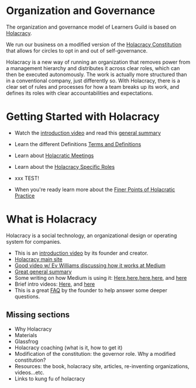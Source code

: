 # Organization and Governance

The organization and governance model of Learners Guild is based on [Holacracy][holacracy].

We run our business on a modified version of the [Holacracy Constitution](https://github.com/LearnersGuild/Holacracy-Constitution) that allows for circles to opt in and out of self-governance.

Holacracy is a new way of running an organization that removes power from a management hierarchy and distributes it across clear roles, which can then be executed autonomously. The work is actually more structured than in a conventional company, just differently so. With Holacracy, there is a clear set of rules and processes for how a team breaks up its work, and defines its roles with clear accountabilities and expectations.

# Getting Started with Holacracy
- Watch the [introduction video](http://holacracy.org/intro) and read this [general summary](http://chrisriedy.me/2013/05/28/holacracy-a-social-technology-for-purposeful-organisation/)

- Learn the different Definitions [Terms and Definitions](Holacracy-Terms-and-Definitions.md)

- Learn about [Holacratic Meetings](Holacracy-Meetings.md)

- Learn about the [Holacracy Specific Roles](Holacracy-Specific-Roles.md)

- xxx TEST!

- When you're ready learn more about the [Finer Points of Holacratic Practice](Finer-Points-of-Holacracy.md)

# What is Holacracy
Holacracy is a social technology, an organizational design or operating system for companies.

* This is an [introduction video](http://holacracy.org/intro) by its founder and creator.
* [Holacracy main site](http://holacracy.org)
* [Good video w/ Ev Williams discussing how it works at Medium](http://holacracy.org/blog/evan-williams-on-building-a-mindful-company#%21)
* [Great general summary](http://chrisriedy.me/2013/05/28/holacracy-a-social-technology-for-purposeful-organisation/)
* Some writing on how Medium is using it: [Here](http://firstround.com/article/How-Medium-is-building-a-new-kind-of-company-with-no-managers#),[here](https://medium.com/about-holacracy),[here](https://medium.com/about-holacracy/93446941a52a),[here](https://medium.com/about-holacracy/fdf89d9007f7), and [here](https://medium.com/about-holacracy/36e599a8b6c5)
* Brief intro videos: [Here](http://www.youtube.com/watch?v=nG-9fgSNLDQ), and [here](http://www.youtube.com/watch?v=EPVR-oqvC_g)
* This is a great [FAQ](http://clarifyingquestions.wordpress.com/) by the founder to help answer some deeper questions.


## Missing sections

* Why Holacracy
* Materials
* Glassfrog
* Holacracy coaching (what is it, how to get it)
* Modification of the constitution: the governor role. Why a modified constitution?
* Resources: the book, holacracy site, articles, re-inventing organizations, videos...etc.
* Links to kung fu of holacracy

[holacracy]: http://holacracy.org
